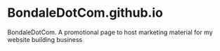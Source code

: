 # BondaleDotCom.github.io
BondaleDotCom. A promotional page to host marketing material for my website building business
